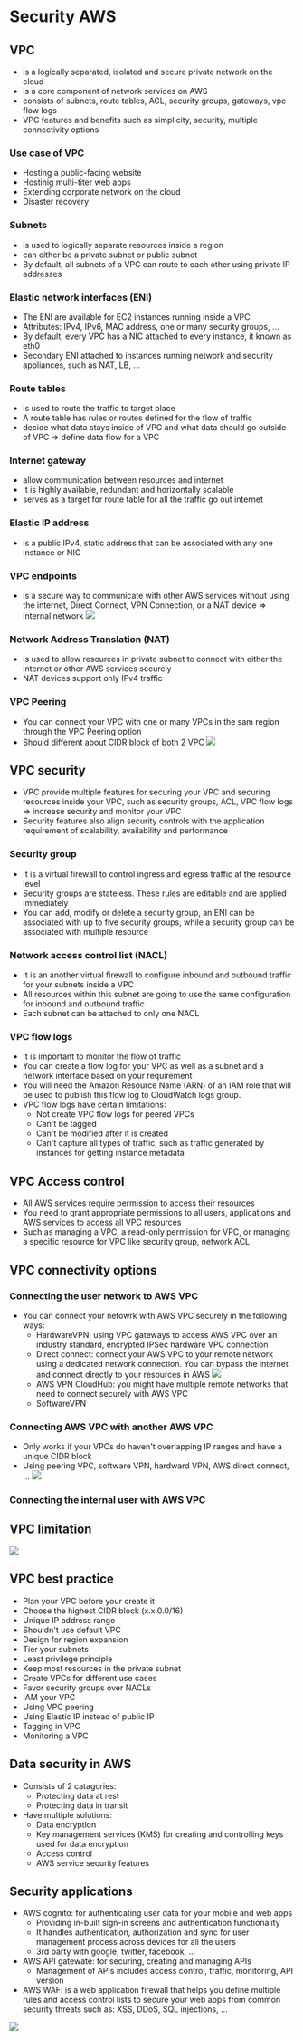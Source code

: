 # Security AWS

## VPC
- is a logically separated, isolated and secure private network on the cloud
- is a core component of network services on AWS
- consists of subnets, route tables, ACL, security groups, gateways, vpc flow logs
- VPC features and benefits such as simplicity, security, multiple connectivity options

### Use case of VPC
- Hosting a public-facing website
- Hostinig multi-titer web apps
- Extending corporate network on the cloud
- Disaster recovery

### Subnets
- is used to logically separate resources inside a region
- can either be a private subnet or public subnet
- By default, all subnets of a VPC can route to each other using private IP addresses

### Elastic network interfaces (ENI)
- The ENI are available for EC2 instances running inside a VPC
- Attributes: IPv4, IPv6, MAC address, one or many security groups, ...
- By default, every VPC has a NIC attached to every instance, it known as eth0
- Secondary ENI attached to instances running network and security appliances, such as NAT, LB, ...

### Route tables
- is used to route the traffic to target place
- A route table has rules or routes defined for the flow of traffic 
- decide what data stays inside of VPC and what data should go outside of VPC => define data flow for a VPC

### Internet gateway
- allow communication between resources and internet 
- It is highly available, redundant and horizontally scalable
- serves as a target for route table for all the traffic go out internet

### Elastic IP address
- is a public IPv4, static address that can be associated with any one instance or NIC 

### VPC endpoints
- is a secure way to communicate with other AWS services without using the internet, Direct Connect, VPN Connection, or a NAT device => internal network
![](./media/how_to_use_endpoint.png)

### Network Address Translation (NAT)
- is used to allow resources in private subnet to connect with either the internet or other AWS services securely
- NAT devices support only IPv4 traffic

### VPC Peering
- You can connect your VPC with one or many VPCs in the sam region through the VPC Peering option
- Should different about CIDR block of both 2 VPC
![](./media/vpc_peering.png)

## VPC security
- VPC provide multiple features for securing your VPC and securing resources inside your VPC, such as security groups, ACL, VPC flow logs => increase security and monitor your VPC 
- Security features also align security controls with the application requirement of scalability, availability and performance

### Security group
- It is a virtual firewall to control ingress and egress traffic at the resource level 
- Security groups are stateless. These rules are editable and are applied immediately 
- You can add, modify or delete a security group, an ENI can be associated with up to five security groups, while a security group can be associated with multiple resource

### Network access control list (NACL)
- It is an another virtual firewall to configure inbound and outbound traffic for your subnets inside a VPC
- All resources within this subnet are going to use the same configuration for inbound and outbound traffic
- Each subnet can be attached to only one NACL

### VPC flow logs
- It is important to monitor the flow of traffic
- You can create a flow log for your VPC as well as a subnet and a network interface based on your requirement
- You will need the Amazon Resource Name (ARN) of an IAM role that will be used to publish this flow log to CloudWatch logs group.
- VPC flow logs have certain limitations:
    - Not create VPC flow logs for peered VPCs
    - Can't be tagged
    - Can't be modified after it is created
    - Can't capture all types of traffic, such as traffic generated by instances for getting instance metadata

## VPC Access control
- All AWS services require permission to access their resources
- You need to grant appropriate permissions to all users, applications and AWS services to access all VPC resources
- Such as managing a VPC, a read-only permission for VPC, or managing a specific resource for VPC like security group, network ACL

## VPC connectivity options
### Connecting the user network to AWS VPC
- You can connect your netowrk with AWS VPC securely in the following ways:
    - HardwareVPN: using VPC gateways to access AWS VPC over an industry standard, encrypted IPSec hardware VPC connection
    - Direct connect: connect your AWS VPC to your remote network using a dedicated network connection. You can bypass the internet and connect directly to your resources in AWS
    ![](./media/direct_connect_aws.png)
    - AWS VPN CloudHub: you might have multiple remote networks that need to connect securely with AWS VPC
    - SoftwareVPN

### Connecting AWS VPC with another AWS VPC
- Only works if your VPCs do haven't overlapping IP ranges and have a unique CIDR block
- Using peering VPC, software VPN, hardward VPN, AWS direct connect, ...
![](./media/peering_vpc_aws.png)
### Connecting the internal user with AWS VPC

## VPC limitation
![](./media/vpc_limitation_aws.png)

## VPC best practice
- Plan your VPC before your create it
- Choose the highest CIDR block (x.x.0.0/16)
- Unique IP address range
- Shouldn't use default VPC
- Design for region expansion
- Tier your subnets
- Least privilege principle
- Keep most resources in the private subnet
- Create VPCs for different use cases
- Favor security groups over NACLs
- IAM your VPC
- Using VPC peering
- Using Elastic IP instead of public IP
- Tagging in VPC
- Monitoring a VPC

## Data security in AWS
- Consists of 2 catagories:
    - Protecting data at rest
    - Protecting data in transit
- Have multiple solutions:
    - Data encryption
    - Key management services (KMS) for creating and controlling keys used for data encryption
    - Access control
    - AWS service security features

## Security applications 
- AWS cognito: for authenticating user data for your mobile and web apps
    - Providing in-built sign-in screens and authentication functionality
    - It handles authentication, authorization and sync for user management process across devices for all the users
    - 3rd party with google, twitter, facebook, ...
- AWS API gatewate: for securing, creating and managing APIs 
    - Management of APIs includes access control, traffic, monitoring, API version
- AWS WAF: is a web application firewall that helps you define multiple rules and access control lists to secure your web apps from common security threats such as: XSS, DDoS, SQL injections, ...

![](./media/aws_waf_webacl.png)


























